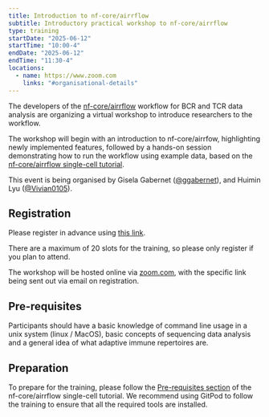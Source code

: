 ```yaml
---
title: Introduction to nf-core/airrflow
subtitle: Introductory practical workshop to nf-core/airrflow
type: training
startDate: "2025-06-12"
startTime: "10:00-4"
endDate: "2025-06-12"
endTime: "11:30-4"
locations:
  - name: https://www.zoom.com
    links: "#organisational-details"
---
```


The developers of the [nf-core/airrflow](https://nf-co.re/airrflow) workflow for BCR and TCR data analysis are organizing a virtual workshop to introduce researchers to the workflow.

The workshop will begin with an introduction to nf-core/airrfow, highlighting newly implemented features, followed by a hands-on session demonstrating how to run the workflow using example data, based on the [nf-core/airrflow single-cell tutorial](https://nf-co.re/airrflow/docs/usage/single_cell_tutorial).

This event is being organised by Gisela Gabernet ([@ggabernet](https://github.com/ggabernet)), and Huimin Lyu ([@Vivian0105](https://github.com/Vivian0105)).

## Registration

Please register in advance using [this link](https://yalesurvey.ca1.qualtrics.com/jfe/form/SV_0SB0zT7t6aD3gWy).

There are a maximum of 20 slots for the training, so please only register if you plan to attend.

The workshop will be hosted online via [zoom.com](https://zoom.com), with the specific link being sent out via email on registration.

## Pre-requisites

Participants should have a basic knowledge of command line usage in a unix system (linux / MacOS), basic concepts of sequencing data analysis and a general idea of what adaptive immune repertoires are.

## Preparation

To prepare for the training, please follow the [Pre-requisites section](https://nf-co.re/airrflow/docs/usage/single_cell_tutorial#pre-requisites) of the nf-core/airrflow single-cell tutorial. We recommend using GitPod to follow the training to ensure that all the required tools are installed.
